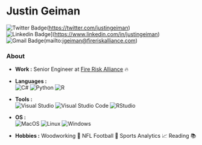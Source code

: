 # Justin Geiman

![Twitter Badge](https://img.shields.io/badge/-1ca0f1?style=flat-square&logo=twitter&logoColor=white&link=https://twitter.com/justingeiman)(https://twitter.com/justingeiman) &nbsp;  
![Linkedin Badge](https://img.shields.io/badge/-Justin_Geiman-blue?style=flat-square&logo=Linkedin&logoColor=white&link=https://www.linkedin.com/in/justingeiman/)](https://www.linkedin.com/in/justingeiman) &nbsp; 
![Gmail Badge](https://img.shields.io/badge/-c14438?style=flat-square&logo=Gmail&logoColor=white&link=mailto:jgeiman@fireriskalliance.com)(mailto:jgeiman@fireriskalliance.com)

### About
-  **Work :** Senior Engineer at [Fire Risk Alliance](http://www.fireriskalliance.com/) :fire:	

-  **Languages :** <br />
![C#](https://img.shields.io/badge/-C%23-333333?style=flat&logo=c-sharp&logoColor=239120) 
![Python](https://img.shields.io/badge/-Python-333333?style=flat&logo=python) 
![R](https://img.shields.io/badge/-R-333333?style=flat&logo=R&logoColor=276DC3)

-  **Tools :** <br />
  ![Visual Studio](https://img.shields.io/badge/-Visual%20Studio-333333?style=flat&logo=visual-studio&logoColor=5C2D91)
  ![Visual Studio Code](https://img.shields.io/badge/-Visual%20Studio%20Code-333333?style=flat&logo=visual-studio-code&logoColor=007ACC)
  ![RStudio](https://img.shields.io/badge/-RStudio-333333?style=flat&logo=rstudio)

-  **OS :** <br />
  ![MacOS](https://img.shields.io/badge/-MacOS-333333?style=flat&logo=apple&logoColor=ffffff)
  ![Linux](https://img.shields.io/badge/-Linux-333333?style=flat&logo=linux&logoColor=FCC624) 
  ![Windows](https://img.shields.io/badge/-Windows-333333?style=flat&logo=windows&logoColor=0078D6)

-  **Hobbies :** Woodworking :deciduous_tree: NFL Football :football: Sports Analytics :chart_with_upwards_trend: Reading :books:
